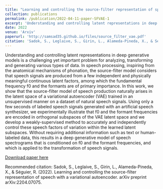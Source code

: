 ```yaml
---
title: "Learning and controlling the source-filter representation of speech with a variational autoencoder"
collection: publications
permalink: /publication/2022-04-11-paper-SFVAE-1
excerpt: 'Understanding and controlling latent representations in deep generative models is a challenging yet important problem for analyzing, transforming and generating various types of data. In speech processing, inspiring from the anatomical mechanisms of phonation, the source-filter model considers that speech signals are produced from a few independent and physically meaningful continuous latent factors, among which the fundamental frequency f0 and the formants are of primary importance. In this work, we show that the source-filter model of speech production naturally arises in the latent space of a variational autoencoder (VAE) trained in an unsupervised manner on a dataset of natural speech signals. Using only a few seconds of labeled speech signals generated with an artificial speech synthesizer, we experimentally illustrate that f0 and the formant frequencies are encoded in orthogonal subspaces of the VAE latent space and we develop a weakly-supervised method to accurately and independently control these speech factors of variation within the learned latent subspaces. Without requiring additional information such as text or human-labeled data, this results in a deep generative model of speech spectrograms that is conditioned on f0 and the formant frequencies, and which is applied to the transformation of speech signals.'
date: 2022
venue: 'Arxiv'
paperurl: 'http://samsad35.github.io/files/source_filter_vae.pdf'
citation: 'Sadok, S., Leglaive, S., Girin, L., Alameda-Pineda, X., & Séguier, R. (2022). Learning and controlling the source-filter representation of speech with a variational autoencoder. arXiv preprint arXiv:2204.07075.'
---
```

Understanding and controlling latent representations in deep generative models is a challenging yet important problem for analyzing, transforming and generating various types of data. In speech processing, inspiring from the anatomical mechanisms of phonation, the source-filter model considers that speech signals are produced from a few independent and physically meaningful continuous latent factors, among which the fundamental frequency f0 and the formants are of primary importance. In this work, we show that the source-filter model of speech production naturally arises in the latent space of a variational autoencoder (VAE) trained in an unsupervised manner on a dataset of natural speech signals. Using only a few seconds of labeled speech signals generated with an artificial speech synthesizer, we experimentally illustrate that f0 and the formant frequencies are encoded in orthogonal subspaces of the VAE latent space and we develop a weakly-supervised method to accurately and independently control these speech factors of variation within the learned latent subspaces. Without requiring additional information such as text or human-labeled data, this results in a deep generative model of speech spectrograms that is conditioned on f0 and the formant frequencies, and which is applied to the transformation of speech signals.

[Download paper here](http://samsad35.github.io/files/source_filter_vae.pdf)

Recommended citation: Sadok, S., Leglaive, S., Girin, L., Alameda-Pineda, X., & Séguier, R. (2022). Learning and controlling the source-filter representation of speech with a variational autoencoder. arXiv preprint arXiv:2204.07075.